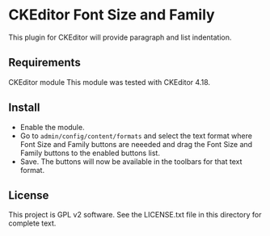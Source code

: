 CKEditor  Font Size and Family 
===============================

This plugin for CKEditor will provide paragraph and list indentation.

Requirements
------------

CKEditor module
This module was tested with CKEditor 4.18.

Install
-------

- Enable the module.
- Go to `admin/config/content/formats` and select the text format where Font Size and Family 
buttons are neeeded and drag the Font Size and Family buttons to the enabled
buttons list.
- Save. The buttons will now be available in the toolbars for that text format.

License
-------

This project is GPL v2 software. See the LICENSE.txt file in this directory for
complete text.


